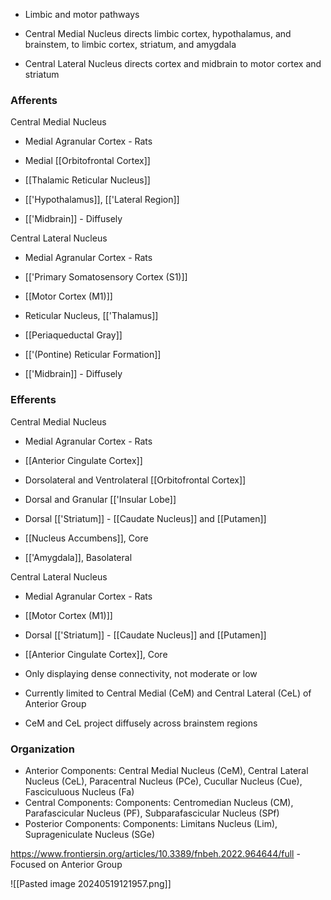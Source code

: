 - Limbic and motor pathways

- Central Medial Nucleus directs limbic cortex, hypothalamus, and brainstem, to limbic cortex, striatum, and amygdala
- Central Lateral Nucleus directs cortex and midbrain to motor cortex and striatum
### Afferents
Central Medial Nucleus
- Medial Agranular Cortex - Rats
- Medial [[Orbitofrontal Cortex]]

- [[Thalamic Reticular Nucleus]]

- [['Hypothalamus]], [['Lateral Region]]
- [['Midbrain]] - Diffusely

Central Lateral Nucleus
- Medial Agranular Cortex - Rats
- [['Primary Somatosensory Cortex (S1)]]
- [[Motor Cortex (M1)]]

- Reticular Nucleus, [['Thalamus]]

- [[Periaqueductal Gray]]
- [['(Pontine) Reticular Formation]]
- [['Midbrain]] - Diffusely
### Efferents
Central Medial Nucleus
- Medial Agranular Cortex - Rats
- [[Anterior Cingulate Cortex]]
- Dorsolateral and Ventrolateral [[Orbitofrontal Cortex]]
- Dorsal and Granular [['Insular Lobe]]

- Dorsal [['Striatum]] - [[Caudate Nucleus]] and [[Putamen]]
- [[Nucleus Accumbens]], Core
- [['Amygdala]], Basolateral

Central Lateral Nucleus
- Medial Agranular Cortex - Rats
- [[Motor Cortex (M1)]]

- Dorsal [['Striatum]] - [[Caudate Nucleus]] and [[Putamen]]
- [[Anterior Cingulate Cortex]], Core



- Only displaying dense connectivity, not moderate or low
- Currently limited to Central Medial (CeM) and Central Lateral (CeL) of Anterior Group
- CeM and CeL project diffusely across brainstem regions
### Organization
- Anterior Components: Central Medial Nucleus (CeM), Central Lateral Nucleus (CeL), Paracentral Nucleus (PCe), Cucullar Nucleus (Cue), Fasciculuous Nucleus (Fa)
- Central Components: Components: Centromedian Nucleus (CM), Parafascicular Nucleus (PF), Subparafascicular Nucleus (SPf)
- Posterior Components: Components: Limitans Nucleus (Lim), Suprageniculate Nucleus (SGe)

https://www.frontiersin.org/articles/10.3389/fnbeh.2022.964644/full - Focused on Anterior Group

![[Pasted image 20240519121957.png]]